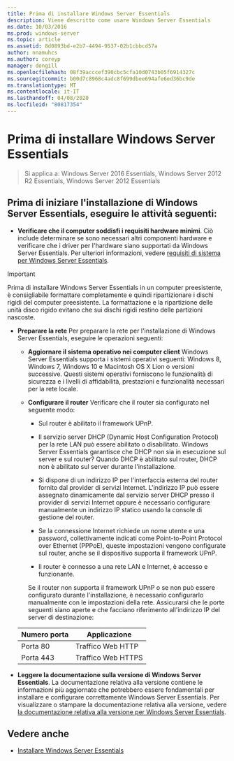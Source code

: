 ```yaml
---
title: Prima di installare Windows Server Essentials
description: Viene descritto come usare Windows Server Essentials
ms.date: 10/03/2016
ms.prod: windows-server
ms.topic: article
ms.assetid: 8d0893bd-e2b7-4494-9537-02b1cbbcd57a
author: nnamuhcs
ms.author: coreyp
manager: dongill
ms.openlocfilehash: 08f39acccef390cbc5cfa10d0743b05f6914327c
ms.sourcegitcommit: b00d7c8968c4adc8f699dbee694afe6ed36bc9de
ms.translationtype: MT
ms.contentlocale: it-IT
ms.lasthandoff: 04/08/2020
ms.locfileid: "80817354"
---
```

# <a name="before-you-install-windows-server-essentials"></a>Prima di installare Windows Server Essentials

>Si applica a: Windows Server 2016 Essentials, Windows Server 2012 R2 Essentials, Windows Server 2012 Essentials

##  <a name="before-you-begin-your-installation-of--windows-server-essentials-perform-the-following-tasks"></a><a name="BKMK_BeforeYouBegin"></a>Prima di iniziare l'installazione di Windows Server Essentials, eseguire le attività seguenti:  

-   **Verificare che il computer soddisfi i requisiti hardware minimi**. Ciò include determinare se sono necessari altri componenti hardware e verificare che i driver per l'hardware siano supportati da Windows Server Essentials. Per ulteriori informazioni, vedere [requisiti di sistema per Windows Server Essentials](../get-started/system-requirements.md).   

> [!IMPORTANT]
> Prima di installare Windows Server Essentials in un computer preesistente, è consigliabile formattare completamente e quindi ripartizionare i dischi rigidi del computer preesistente. La formattazione e la ripartizione delle unità disco rigido evitano che sui dischi rigidi restino delle partizioni nascoste.  

- **Preparare la rete** Per preparare la rete per l'installazione di Windows Server Essentials, eseguire le operazioni seguenti:  


  - **Aggiornare il sistema operativo nei computer client**  Windows Server Essentials supporta i sistemi operativi seguenti: Windows 8, Windows 7, Windows 10 e Macintosh OS X Lion o versioni successive. Questi sistemi operativi forniscono le funzionalità di sicurezza e i livelli di affidabilità, prestazioni e funzionalità necessari per la rete locale.  

  - **Configurare il router** Verificare che il router sia configurato nel seguente modo:  

    -   Sul router è abilitato il framework UPnP.  

    -   Il servizio server DHCP (Dynamic Host Configuration Protocol) per la rete LAN può essere abilitato o disabilitato.  Windows Server Essentials garantisce che DHCP non sia in esecuzione sul server e sul router? Quando DHCP è abilitato sul router, DHCP non è abilitato sul server durante l'installazione.  

    -   Si dispone di un indirizzo IP per l'interfaccia esterna del router fornito dal provider di servizi Internet. L'indirizzo IP può essere assegnato dinamicamente dal servizio server DHCP presso il provider di servizi Internet oppure è necessario configurare manualmente un indirizzo IP statico usando la console di gestione del router.  

    -   Se la connessione Internet richiede un nome utente e una password, collettivamente indicati come Point-to-Point Protocol over Ethernet (PPPoE), queste impostazioni vengono configurate sul router, anche se il dispositivo supporta il framework UPnP.  

    -   Il router è connesso a una rete LAN e Internet, è accesso e funzionante.  

    Se il router non supporta il framework UPnP o se non può essere configurato durante l'installazione, è necessario configurarlo manualmente con le impostazioni della rete. Assicurarsi che le porte seguenti siano aperte e che facciano riferimento all'indirizzo IP del server di destinazione:  

  |Numero porta|Applicazione|  
  |-----------------|-----------------|  
  |Porta 80|Traffico Web HTTP|  
  |Porta 443|Traffico Web HTTPS|  


- **Leggere la documentazione sulla versione di Windows Server Essentials**. La documentazione relativa alla versione contiene le informazioni più aggiornate che potrebbero essere fondamentali per installare e configurare correttamente Windows Server Essentials. Per visualizzare o stampare la documentazione relativa alla versione, vedere [la documentazione relativa alla versione per Windows Server Essentials](../get-started/release-notes.md).  

## <a name="see-also"></a>Vedere anche  

-   [Installare Windows Server Essentials](Install-Windows-Server-Essentials.md)

